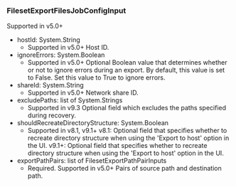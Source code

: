 ### FilesetExportFilesJobConfigInput
Supported in v5.0+

- hostId: System.String
  - Supported in v5.0+
      Host ID.
- ignoreErrors: System.Boolean
  - Supported in v5.0+
      Optional Boolean value that determines whether or not to ignore errors during an export. By default, this value is set to False. Set this value to True to ignore errors.
- shareId: System.String
  - Supported in v5.0+
      Network share ID.
- excludePaths: list of System.Strings
  - Supported in v9.3
      Optional field which excludes the paths specified during recovery.
- shouldRecreateDirectoryStructure: System.Boolean
  - Supported in v8.1, v9.1+
      v8.1: Optional field that specifies whether to recreate directory structure when using the 'Export to host' option in the UI.
      v9.1+: Optional field that specifies whether to recreate directory structure when using the 'Export to host' option in the UI.
- exportPathPairs: list of FilesetExportPathPairInputs
  - Required. Supported in v5.0+
      Pairs of source path and destination path.
